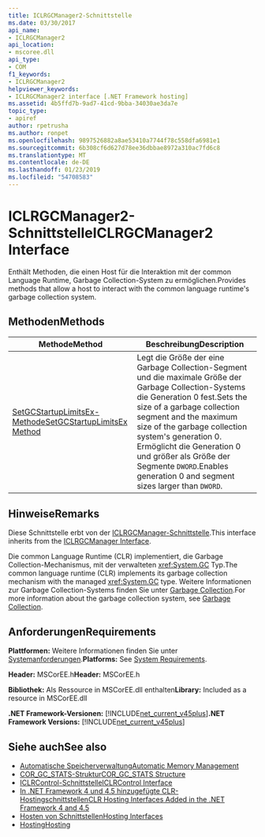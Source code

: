 ```yaml
---
title: ICLRGCManager2-Schnittstelle
ms.date: 03/30/2017
api_name:
- ICLRGCManager2
api_location:
- mscoree.dll
api_type:
- COM
f1_keywords:
- ICLRGCManager2
helpviewer_keywords:
- ICLRGCManager2 interface [.NET Framework hosting]
ms.assetid: 4b5ffd7b-9ad7-41cd-9bba-34030ae3da7e
topic_type:
- apiref
author: rpetrusha
ms.author: ronpet
ms.openlocfilehash: 9897526882a8ae53410a7744f78c558dfa6981e1
ms.sourcegitcommit: 6b308cf6d627d78ee36dbbae8972a310ac7fd6c8
ms.translationtype: MT
ms.contentlocale: de-DE
ms.lasthandoff: 01/23/2019
ms.locfileid: "54708583"
---
```

# <a name="iclrgcmanager2-interface"></a><span data-ttu-id="55265-102">ICLRGCManager2-Schnittstelle</span><span class="sxs-lookup"><span data-stu-id="55265-102">ICLRGCManager2 Interface</span></span>
<span data-ttu-id="55265-103">Enthält Methoden, die einen Host für die Interaktion mit der common Language Runtime, Garbage Collection-System zu ermöglichen.</span><span class="sxs-lookup"><span data-stu-id="55265-103">Provides methods that allow a host to interact with the common language runtime's garbage collection system.</span></span>  
  
## <a name="methods"></a><span data-ttu-id="55265-104">Methoden</span><span class="sxs-lookup"><span data-stu-id="55265-104">Methods</span></span>  
  
|<span data-ttu-id="55265-105">Methode</span><span class="sxs-lookup"><span data-stu-id="55265-105">Method</span></span>|<span data-ttu-id="55265-106">Beschreibung</span><span class="sxs-lookup"><span data-stu-id="55265-106">Description</span></span>|  
|------------|-----------------|  
|[<span data-ttu-id="55265-107">SetGCStartupLimitsEx-Methode</span><span class="sxs-lookup"><span data-stu-id="55265-107">SetGCStartupLimitsEx Method</span></span>](../../../../docs/framework/unmanaged-api/hosting/iclrgcmanager2-setgcstartuplimitsex-method.md)|<span data-ttu-id="55265-108">Legt die Größe der eine Garbage Collection-Segment und die maximale Größe der Garbage Collection-Systems die Generation 0 fest.</span><span class="sxs-lookup"><span data-stu-id="55265-108">Sets the size of a garbage collection segment and the maximum size of the garbage collection system's generation 0.</span></span> <span data-ttu-id="55265-109">Ermöglicht die Generation 0 und größer als Größe der Segmente `DWORD`.</span><span class="sxs-lookup"><span data-stu-id="55265-109">Enables generation 0 and segment sizes larger than `DWORD`.</span></span>|  
  
## <a name="remarks"></a><span data-ttu-id="55265-110">Hinweise</span><span class="sxs-lookup"><span data-stu-id="55265-110">Remarks</span></span>  
 <span data-ttu-id="55265-111">Diese Schnittstelle erbt von der [ICLRGCManager-Schnittstelle](../../../../docs/framework/unmanaged-api/hosting/iclrgcmanager-interface.md).</span><span class="sxs-lookup"><span data-stu-id="55265-111">This interface inherits from the [ICLRGCManager Interface](../../../../docs/framework/unmanaged-api/hosting/iclrgcmanager-interface.md).</span></span>  
  
 <span data-ttu-id="55265-112">Die common Language Runtime (CLR) implementiert, die Garbage Collection-Mechanismus, mit der verwalteten <xref:System.GC> Typ.</span><span class="sxs-lookup"><span data-stu-id="55265-112">The common language runtime (CLR) implements its garbage collection mechanism with the managed <xref:System.GC> type.</span></span> <span data-ttu-id="55265-113">Weitere Informationen zur Garbage Collection-Systems finden Sie unter [Garbage Collection](../../../../docs/standard/garbage-collection/index.md).</span><span class="sxs-lookup"><span data-stu-id="55265-113">For more information about the garbage collection system, see [Garbage Collection](../../../../docs/standard/garbage-collection/index.md).</span></span>  
  
## <a name="requirements"></a><span data-ttu-id="55265-114">Anforderungen</span><span class="sxs-lookup"><span data-stu-id="55265-114">Requirements</span></span>  
 <span data-ttu-id="55265-115">**Plattformen:** Weitere Informationen finden Sie unter [Systemanforderungen](../../../../docs/framework/get-started/system-requirements.md).</span><span class="sxs-lookup"><span data-stu-id="55265-115">**Platforms:** See [System Requirements](../../../../docs/framework/get-started/system-requirements.md).</span></span>  
  
 <span data-ttu-id="55265-116">**Header:** MSCorEE.h</span><span class="sxs-lookup"><span data-stu-id="55265-116">**Header:** MSCorEE.h</span></span>  
  
 <span data-ttu-id="55265-117">**Bibliothek:** Als Ressource in MSCorEE.dll enthalten</span><span class="sxs-lookup"><span data-stu-id="55265-117">**Library:** Included as a resource in MSCorEE.dll</span></span>  
  
 <span data-ttu-id="55265-118">**.NET Framework-Versionen:** [!INCLUDE[net_current_v45plus](../../../../includes/net-current-v45plus-md.md)]</span><span class="sxs-lookup"><span data-stu-id="55265-118">**.NET Framework Versions:** [!INCLUDE[net_current_v45plus](../../../../includes/net-current-v45plus-md.md)]</span></span>  
  
## <a name="see-also"></a><span data-ttu-id="55265-119">Siehe auch</span><span class="sxs-lookup"><span data-stu-id="55265-119">See also</span></span>
- [<span data-ttu-id="55265-120">Automatische Speicherverwaltung</span><span class="sxs-lookup"><span data-stu-id="55265-120">Automatic Memory Management</span></span>](../../../../docs/standard/automatic-memory-management.md)
- [<span data-ttu-id="55265-121">COR_GC_STATS-Struktur</span><span class="sxs-lookup"><span data-stu-id="55265-121">COR_GC_STATS Structure</span></span>](../../../../docs/framework/unmanaged-api/hosting/cor-gc-stats-structure.md)
- [<span data-ttu-id="55265-122">ICLRControl-Schnittstelle</span><span class="sxs-lookup"><span data-stu-id="55265-122">ICLRControl Interface</span></span>](../../../../docs/framework/unmanaged-api/hosting/iclrcontrol-interface.md)
- [<span data-ttu-id="55265-123">In .NET Framework 4 und 4.5 hinzugefügte CLR-Hostingschnittstellen</span><span class="sxs-lookup"><span data-stu-id="55265-123">CLR Hosting Interfaces Added in the .NET Framework 4 and 4.5</span></span>](../../../../docs/framework/unmanaged-api/hosting/clr-hosting-interfaces-added-in-the-net-framework-4-and-4-5.md)
- [<span data-ttu-id="55265-124">Hosten von Schnittstellen</span><span class="sxs-lookup"><span data-stu-id="55265-124">Hosting Interfaces</span></span>](../../../../docs/framework/unmanaged-api/hosting/hosting-interfaces.md)
- [<span data-ttu-id="55265-125">Hosting</span><span class="sxs-lookup"><span data-stu-id="55265-125">Hosting</span></span>](../../../../docs/framework/unmanaged-api/hosting/index.md)
